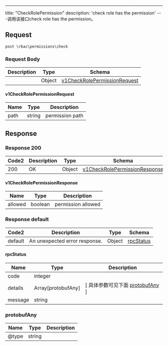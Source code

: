 ---
title: "CheckRolePermission"
description: 'check role has the permission'
---调用该接口check role has the permission。



## Request


```
post \rbac\permissions\check
```

### Request Body 
| Description | Type | Schema |
| ----------- | ------ | ------ |
|  | Object | [v1CheckRolePermissionRequest](#v1CheckRolePermissionRequest) |

#### v1CheckRolePermissionRequest

| Name | Type | Description | 
| ---- | ---- | ----------- |     
| path | string | permission path |   



## Response

### Response  200 
| Code2 | Description | Type | Schema |
| ---- | ----------- | ------ | ------ |
| 200 | OK | Object | [v1CheckRolePermissionResponse](#v1CheckRolePermissionResponse) |

#### v1CheckRolePermissionResponse

| Name | Type | Description | 
| ---- | ---- | ----------- |     
| allowed | boolean | permission allowed |   



### Response  default 
| Code2 | Description | Type | Schema |
| ---- | ----------- | ------ | ------ |
| default | An unexpected error response. | Object | [rpcStatus](#rpcStatus) |

#### rpcStatus

| Name | Type | Description | 
| ---- | ---- | ----------- |     
| code | integer |  |          
| details | Array[protobufAny] |  [ 具体参数可见下面 [protobufAny](#protobufAny) ] |       
| message | string |  |   

### protobufAny
| Name | Type | Description | 
| ---- | ---- | ----------- |     
| @type | string |  |   



